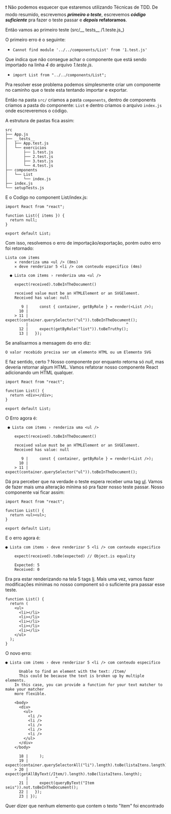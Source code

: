 :exclamation: Não podemos esquecer que estaremos utilizando Técnicas de TDD. De modo resumido, escrevemos _**primeiro o teste**_, escrevemos _**código suficiente**_ pra fazer o teste passar e **_depois_ refatoramos**.

Então vamos ao primeiro teste (src/__ tests__ /1.teste.js_)

O primeiro erro é o seguinte:
- `Cannot find module '../../components/List' from '1.test.js'`

Que indica que não consegue achar o componente que está sendo importado na linha _4_ do arquivo _1.teste.js_. 
- `import List from "../../components/List";`

Pra resolver esse problema podemos simplesmente criar um componente no caminho que o teste esta tentando importar e exportar.

Então na pasta `src/` criamos a pasta `components`, dentro de components criamos a pasta do componente: `List` e dentro criamos o arquivo `index.js` onde escreveremos o código.

A estrutura de pastas fica assim:
```
src
├── App.js
├── __tests__
│   ├── App.test.js
│   └── exercicios
│       ├── 1.test.js
│       ├── 2.test.js
│       ├── 3.test.js
│       └── 4.test.js
├── components
│   └── List
│       └── index.js
├── index.js
└── setupTests.js
```
E o Codigo no component List/index.js:

```
import React from "react";

function List({ items }) {
  return null;
}

export default List;
```

Com isso, resolvemos o erro de importação/exportação, porém outro erro foi retornado:
```
Lista com items
    ✕ renderiza uma <ul /> (8ms)
    ✕ deve renderizar 5 <li /> com conteudo especifico (4ms)

  ● Lista com items › renderiza uma <ul />

    expect(received).toBeInTheDocument()

    received value must be an HTMLElement or an SVGElement.
    Received has value: null

       9 |     const { container, getByRole } = render(<List />);
      10 |
    > 11 |     expect(container.querySelector("ul")).toBeInTheDocument();
         |                                           ^
      12 |     expect(getByRole("list")).toBeTruthy();
      13 |   });
```

Se analisarmos a mensagem do erro diz:

`O valor recebido precisa ser um elemento HTML ou um Elemento SVG`

E faz sentido, certo ?
Nosso componente por enquanto retorna só _null_, mas deveria retornar algum HTML. Vamos refatorar nosso componente React adicionando um HTML qualquer.

```
import React from "react";

function List() {
  return <div></div>;
}

export default List;
```
O Erro agora é:

```
 ● Lista com items › renderiza uma <ul />

    expect(received).toBeInTheDocument()

    received value must be an HTMLElement or an SVGElement.
    Received has value: null

       9 |     const { container, getByRole } = render(<List />);
      10 |
    > 11 |     expect(container.querySelector("ul")).toBeInTheDocument();
```
Dá pra perceber que na verdade o teste espera receber uma tag [ul](https://developer.mozilla.org/pt-BR/docs/Web/HTML/Element/ul).
Vamos de fazer mais uma alteração mínima só pra fazer nosso teste passar.
Nosso componente vai ficar assim:
```
import React from "react";

function List() {
  return <ul><ul>;
}

export default List;
```
E o erro agora é:
```
● Lista com items › deve renderizar 5 <li /> com conteudo especifico

    expect(received).toBe(expected) // Object.is equality

    Expected: 5
    Received: 0
```

Era pra estar renderizando na tela 5 tags [li](https://developer.mozilla.org/pt-BR/docs/Web/HTML/Element/li). Mais uma vez, vamos fazer modificações mínimas no nosso component só o suficiente pra passar esse teste.

```
function List() {
  return (
    <ul>
      <li></li>
      <li></li>
      <li></li>
      <li></li>
      <li></li>
    </ul>
  );
}

```

O novo erro: 

```
● Lista com items › deve renderizar 5 <li /> com conteudo especifico

      Unable to find an element with the text: /Item/
      This could be because the text is broken up by multiple elements. 
    In this case, you can provide a function for your text matcher to make your matcher
    more flexible.

    <body>
      <div>
        <ul>
          <li />
          <li />
          <li />
          <li />
          <li />
        </ul>
      </div>
    </body>

      18 |     );
      19 |     expect(container.querySelectorAll("li").length).toBe(listaItens.length);
    > 20 |     expect(getAllByText(/Item/).length).toBe(listaItens.length);
         |            ^
      21 |     expect(queryByText("Item seis")).not.toBeInTheDocument();
      22 |   });
      23 | });
```

Quer dizer que nenhum elemento que contem o texto "Item" foi encontrado